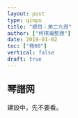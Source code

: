 ```yaml
---
layout: post
type: qinpu
title: "總目｜弟二九冊"
author: ["柯棋瀚整理"]
date: 2019-01-02
toc: ["冊00"]
vertical: false
draft: true
---
```


## 琴譜网

建設中，先不要看。
